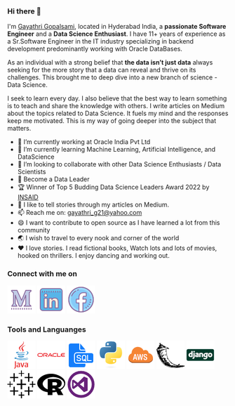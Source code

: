 ### Hi there 👋
I'm [Gayathri Gopalsami](http://my-django-portfolioapp.herokuapp.com/portfolio/GayathriG), located in Hyderabad India, a **passionate Software Engineer** and a **Data Science Enthusiast**. I have 11+ years of experience as a Sr.Software Engineer in the IT industry specializing in backend development predominantly working with Oracle DataBases.

As an individual with a strong belief that **the data isn’t just data** always seeking for the more story that a data can reveal and thrive on its challenges. This brought me to deep dive into a new branch of science - Data Science. 

I seek to learn every day. I also believe that the best way to learn something is to teach and share the knowledge with others. I write articles on Medium about the topics related to Data Science. It fuels my mind and the responses keep me motivated. This is my way of going deeper into the subject that matters.   
 

- 🔭 I’m currently working at Oracle India Pvt Ltd
- 🌱 I’m currently learning Machine Learning, Artificial Intelligence, and DataScience
- 👯 I’m looking to collaborate with other Data Science Enthusiasts / Data Scientists
- :1st_place_medal: Become a Data Leader
- :trophy: Winner of Top 5 Budding Data Science Leaders Award 2022 by [INSAID](https://www.linkedin.com/posts/insaid_insaid-dataleaders-winners-activity-6889930504129384448-Kfc8?utm_source=linkedin_share&utm_medium=member_desktop_web)
- 💬 I like to tell stories through my articles on Medium.
- :mailbox:  Reach me on: gayathri_g21@yahoo.com
- 😄 I want to contribute to open source as I have learned a lot from this community
- :earth_asia: I wish to travel to every nook and corner of the world
- :heart: I love stories. I read fictional books, Watch lots and lots of movies, hooked on thrillers. I enjoy dancing and working out.


### Connect with me on

[![medium](https://github.com/gayathrig21/gayathrig21/blob/main/icons/icons8-medium-new-64.png)][1]
[![linkedin](https://github.com/gayathrig21/gayathrig21/blob/main/icons/icons8-linkedin-64.png)][2]
[![facebook](https://github.com/gayathrig21/gayathrig21/blob/main/icons/icons8-facebook-64.png)][3]

[1]: https://medium.com/@gayathri_g21
[2]: https://www.linkedin.com/in/gayathri-g-40054964/
[3]: https://www.facebook.com/gayathri.gopalsami/

### Tools and Languanges 
[![java](https://github.com/gayathrig21/gayathrig21/blob/main/icons/download-icon-java%2Boriginal%2Bwordmark-1324760550562670345_64.png)][1]
[![oracle](https://github.com/gayathrig21/gayathrig21/blob/main/icons/download-icon-oracle%2Boriginal-1324760554740539051_64.png)][1]
[![sql](https://github.com/gayathrig21/gayathrig21/blob/main/icons/download-icon-file%2Bsql%2Bicon-1320183612970878250_64.png)][1]
[![python](https://github.com/gayathrig21/gayathrig21/blob/main/icons/download-icon-python%2Boriginal-1324760557612294785_64.png)][1]
[![aws](https://github.com/gayathrig21/gayathrig21/blob/main/icons/download-icon-vscode%2Bicons%2Btype%2Baws-1324451241902374102_64.png)][1]
[![flask](https://github.com/gayathrig21/gayathrig21/blob/main/icons/download-icon-flask-1324440159344911937_64.png)][1]
[![django](https://github.com/gayathrig21/gayathrig21/blob/main/icons/download-icon-django%2Boriginal-1324760528615991833_64.png)][1]
[![tableau](https://github.com/gayathrig21/gayathrig21/blob/main/icons/download-icon-tableau-1324440241057830765_64.png)][1]
[![r](https://github.com/gayathrig21/gayathrig21/blob/main/icons/download-icon-R-1324888756528554807_64.png)][1]
[![vs](https://github.com/gayathrig21/gayathrig21/blob/main/icons/download-icon-studio%2Bvisual%2Bwindows%2Bicon%2Bicon-1320194641881841293_64.png)][1]







